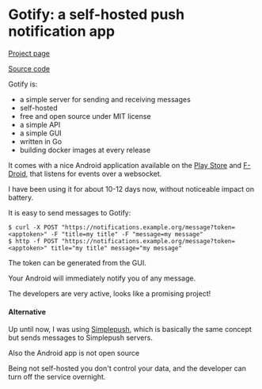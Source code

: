 # Gotify: a self-hosted push notification app

[Project page](https://gotify.net/)

[Source code](https://github.com/gotify/server)

Gotify is:

- a simple server for sending and receiving messages
- self-hosted
- free and open source under MIT license
- a simple API
- a simple GUI
- written in Go
- building docker images at every release

It comes with a nice Android application available on the [Play Store](https://play.google.com/store/apps/details?id=com.github.gotify) and [F-Droid](https://gotify.net/img/fdroid.png), that listens for events over a websocket.

I have been using it for about 10-12 days now, without noticeable impact on battery.

It is easy to send messages to Gotify:

```
$ curl -X POST "https://notifications.example.org/message?token=<apptoken>" -F "title=my title" -F "message=my message"
$ http -f POST "https://notifications.example.org/message?token=<apptoken>" title="my title" message="my message"
```

The token can be generated from the GUI.

Your Android will immediately notify you of any message.

The developers are very active, looks like a promising project!

#### Alternative

Up until now, I was using [Simplepush](https://simplepush.io), which is basically the same concept but sends messages to Simplepush servers. 

Also the Android app is not open source

Being not self-hosted you don't control your data, and the developer can turn off the service overnight.
